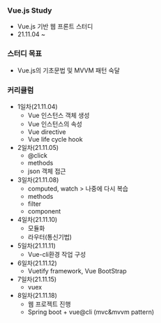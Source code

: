 ### Vue.js Study
+ Vue.js 기반 웹 프론트 스터디
+ 21.11.04 ~ 

### 스터디 목표 
+ Vue.js의 기초문법 및 MVVM 패턴 숙달

### 커리큘럼
+ 1일차(21.11.04)
  + Vue 인스턴스 객체 생성
  + Vue 인스턴스의 속성 
  + Vue directive
  + Vue life cycle hook
+ 2일차(21.11.05)
  + @click
  + methods
  + json 객체 접근 
+ 3일차(21.11.08)
  + computed, watch > 나중에 다시 복습
  + methods
  + filter
  + component
+ 4일차(21.11.10) 
  + 모듈화
  + 라우터(통신기법)
+ 5일차(21.11.11)
  + Vue-cli환경 작업 구성
+ 6일차(21.11.12)
  + Vuetify framework, Vue BootStrap
+ 7일차(21.11.15)
  + vuex
+ 8일차(21.11.18)
  + 웹 프로젝트 진행 
  + Spring boot + vue@cli (mvc&mvvm pattern)
